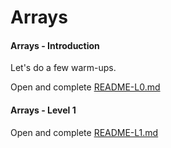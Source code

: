 ﻿# Arrays


#### Arrays - Introduction

Let's do a few warm-ups.

Open and complete [README-L0.md](README-L0.md)


#### Arrays - Level 1

Open and complete [README-L1.md](README-L1.md)
